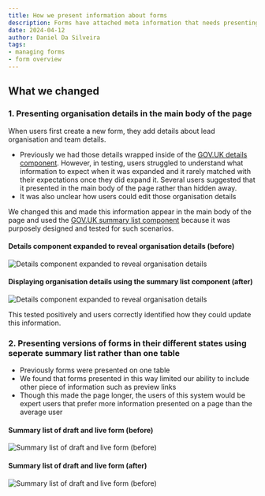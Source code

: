 ```yaml
---
title: How we present information about forms
description: Forms have attached meta information that needs presenting back to users. This post talks about how iterated on the presentation of that information
date: 2024-04-12
author: Daniel Da Silveira
tags:
- managing forms
- form overview
---
```

## What we changed
### 1. Presenting organisation details in the main body of the page
When users first create a new form, they add details about lead organisation and team details.

- Previously we had those details wrapped inside of the [GOV.UK details component](https://design-system.service.gov.uk/components/details/). However, in testing, users struggled to understand what information to expect when it was expanded and it rarely matched with their expectations once they did expand it. Several users suggested that it presented in the main body of the page rather than hidden away.
- It was also unclear how users could edit those organisation details

We changed this and made this information appear in the main body of the page and used the [GOV.UK summary list component](https://design-system.service.gov.uk/components/summary-list/) because it was purposely designed and tested for such scenarios.

#### Details component expanded to reveal organisation details (before)
![Details component expanded to reveal organisation details](01-organisation-details.png "Details component expanded to reveal organisation details")

#### Displaying organisation details using the summary list component (after)
![Details component expanded to reveal organisation details](02-org-details.png "Details component expanded to reveal organisation details")

This tested positively and users correctly identified how they could update this information.

### 2. Presenting versions of forms in their different states using seperate summary list rather than one table

- Previously forms were presented on one table
- We found that forms presented in this way limited our ability to include other piece of information such as preview links
- Though this made the page longer, the users of this system would be expert users that prefer more information presented on a page than the average user

#### Summary list of draft and live form (before)
![Summary list of draft and live form (before)](03-draft:live.png "Summary list of draft and live form (before)")

#### Summary list of draft and live form (after)
![Summary list of draft and live form (before)](04-draft:live.png "Summary list of draft and live form (before)")
